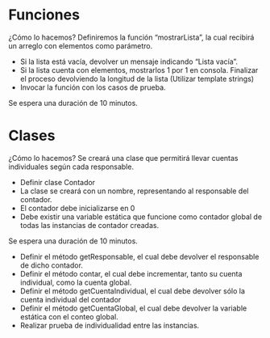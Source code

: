 # Funciones
¿Cómo lo hacemos? Definiremos la función “mostrarLista”, la cual recibirá un arreglo con elementos como parámetro.

- Si la lista está vacía, devolver un mensaje indicando “Lista vacía”.
- Si la lista cuenta con elementos, mostrarlos 1 por 1 en consola. Finalizar el proceso devolviendo la longitud de la lista (Utilizar template strings)
- Invocar la función con los casos de prueba.

Se espera una duración de 10 minutos.

# Clases
¿Cómo lo hacemos? Se creará una clase que permitirá llevar cuentas individuales según cada responsable.

- Definir clase Contador
- La clase se creará con un nombre, representando al responsable del contador.
- El contador debe inicializarse en 0
- Debe existir una variable estática que funcione como contador global de todas las instancias de contador creadas.

Se espera una duración de 10 minutos.

- Definir el método getResponsable, el cual debe devolver el responsable de dicho contador.
- Definir el método contar, el cual debe incrementar, tanto su cuenta individual, como la cuenta global.
- Definir el método getCuentaIndividual, el cual debe devolver sólo la cuenta individual del contador
- Definir el método getCuentaGlobal, el cual debe devolver la variable estática con el conteo global.
- Realizar prueba de individualidad entre las instancias.